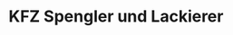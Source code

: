 ---
title: "KFZ Spengler und Lackierer"
url: /hautzendorf/kfz-spengler-und-lackierer/
shop: Autowerkstatt
---
